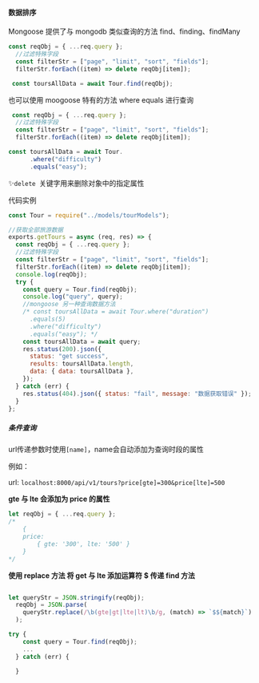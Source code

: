 #### 数据排序

Mongoose 提供了与 mongodb 类似查询的方法 find、finding、findMany

```javascript
const reqObj = { ...req.query };
  //过滤特殊字段
  const filterStr = ["page", "limit", "sort", "fields"];
  filterStr.forEach((item) => delete reqObj[item]);

 const toursAllData = await Tour.find(reqObj);
```

也可以使用 moogoose 特有的方法 where equals 进行查询

```javascript
 const reqObj = { ...req.query };
  //过滤特殊字段
  const filterStr = ["page", "limit", "sort", "fields"];
  filterStr.forEach((item) => delete reqObj[item]);

const toursAllData = await Tour.
      .where("difficulty")
      .equals("easy");
```

✨`delete `关键字用来删除对象中的指定属性

代码实例

```javascript
const Tour = require("../models/tourModels");

//获取全部旅游数据
exports.getTours = async (req, res) => {
  const reqObj = { ...req.query };
  //过滤特殊字段
  const filterStr = ["page", "limit", "sort", "fields"];
  filterStr.forEach((item) => delete reqObj[item]);
  console.log(reqObj);
  try {
    const query = Tour.find(reqObj);
    console.log("query", query);
    //mongoose 另一种查询数据方法
    /* const toursAllData = await Tour.where("duration")
      .equals(5)
      .where("difficulty")
      .equals("easy"); */
    const toursAllData = await query;
    res.status(200).json({
      status: "get success",
      results: toursAllData.length,
      data: { data: toursAllData },
    });
  } catch (err) {
    res.status(404).json({ status: "fail", message: "数据获取错误" });
  }
};
```

##### 条件查询

url传递参数时使用`[name]`，name会自动添加为查询时段的属性

例如：

url: `localhost:8000/api/v1/tours?price[gte]=300&price[lte]=500`

**gte 与 lte 会添加为 price 的属性**

```javascript
let reqObj = { ...req.query }; 
/*
	{ 
	price: 
		{ gte: '300', lte: '500' } 
	}
*/
```

**使用 replace 方法 将 get 与 lte 添加运算符 $ 传递 find 方法**

```javascript

let queryStr = JSON.stringify(reqObj);
  reqObj = JSON.parse(
    queryStr.replace(/\b(gte|gt|lte|lt)\b/g, (match) => `$${match}`)
  );

try {
    const query = Tour.find(reqObj);
  	...
  } catch (err) {
    
  }
```

